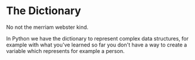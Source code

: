 # The Dictionary
No not the merriam webster kind.

In Python we have the dictionary to represent complex data structures, for example
with what you've learned so far you don't have a way to create a variable which
represents for example a person.
